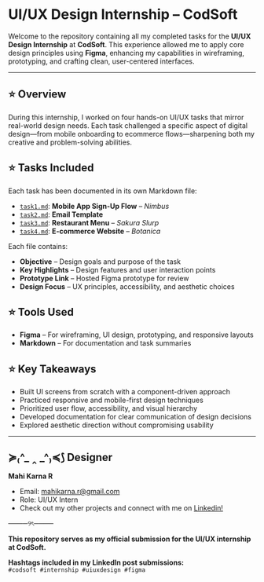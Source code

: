 # UI/UX Design Internship – CodSoft

Welcome to the repository containing all my completed tasks for the **UI/UX Design Internship** at **CodSoft**. This experience allowed me to apply core design principles using **Figma**, enhancing my capabilities in wireframing, prototyping, and crafting clean, user-centered interfaces.

---

## ⭐ Overview

During this internship, I worked on four hands-on UI/UX tasks that mirror real-world design needs. Each task challenged a specific aspect of digital design—from mobile onboarding to ecommerce flows—sharpening both my creative and problem-solving abilities.


## ⭐ Tasks Included

Each task has been documented in its own Markdown file:

- [`task1.md`](./task1.md): **Mobile App Sign-Up Flow** – *Nimbus*
- [`task2.md`](./task2.md): **Email Template** 
- [`task3.md`](./task3.md): **Restaurant Menu** – *Sakura Slurp*
- [`task4.md`](./task4.md): **E-commerce Website** – *Botanica*

Each file contains:
- **Objective** – Design goals and purpose of the task  
- **Key Highlights** – Design features and user interaction points  
- **Prototype Link** – Hosted Figma prototype for review  
- **Design Focus** – UX principles, accessibility, and aesthetic choices



## ⭐ Tools Used

- **Figma** – For wireframing, UI design, prototyping, and responsive layouts  
- **Markdown** – For documentation and task summaries  



## ⭐ Key Takeaways

- Built UI screens from scratch with a component-driven approach  
- Practiced responsive and mobile-first design techniques  
- Prioritized user flow, accessibility, and visual hierarchy  
- Developed documentation for clear communication of design decisions  
- Explored aesthetic direction without compromising usability  

---

## ≽₍^_ ‸ _^₎≼⟆ Designer

**Mahi Karna R**
- Email: mahikarna.r@gmail.com
- Role: UI/UX Intern
- Check out my other projects and connect with me on [Linkedin!](https://www.linkedin.com/in/mahi-karna-r-801b21298?utm_source=share&utm_campaign=share_via&utm_content=profile&utm_medium=android_app)

────୨ৎ────

**This repository serves as my official submission for the UI/UX internship at CodSoft.**

**Hashtags included in my LinkedIn post submissions:**  
`#codsoft #internship #uiuxdesign #figma`



